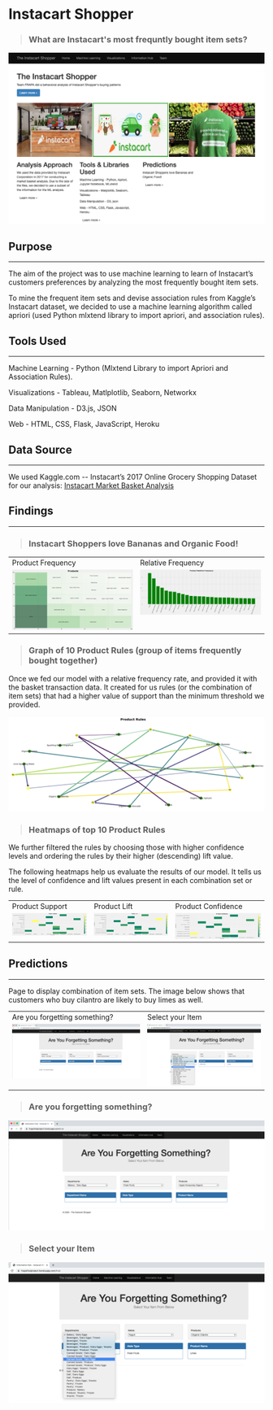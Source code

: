 # Instacart Shopper 

> ### What are Instacart's most frequntly bought item sets?

![InstacartShopper](Images/Instacart_Shopper.png)

## Purpose
___

The aim of the project was to use machine learning to learn of Instacart’s customers preferences by analyzing the most frequently bought item sets.

To mine the frequent item sets and devise association rules from Kaggle’s Instacart dataset, we decided to use a machine learning algorithm called apriori (used Python mlxtend library to import apriori, and association rules).

## Tools Used
---

Machine Learning - Python (Mlxtend Library to import Apriori and Association Rules).

Visualizations - Tableau, Matlplotlib, Seaborn, Networkx

Data Manipulation - D3.js, JSON

Web - HTML, CSS, Flask, JavaScript, Heroku

## Data Source
---
We used Kaggle.com -- Instacart’s 2017 Online Grocery Shopping Dataset for our analysis: [Instacart Market Basket Analysis](https://www.kaggle.com/c/instacart-market-basket-analysis/data)

## Findings
___

> ### Instacart Shoppers love Bananas and Organic Food!

<table>
  <tr>
    <td>Product Frequency</td>
     <td>Relative Frequency</td>
  </tr>
  <tr>
    <td valign="top"><img src="Images/products.png"></td>
    <td valign="top"><img src="Images/Product_relative_freq.png"></td>
  </tr>
 </table>

> ### Graph of 10 Product Rules (group of items frequently bought together) 

Once we fed our model with a relative frequency rate, and provided it with the basket transaction data. It created for us rules (or the combination of item sets) that had a higher value of support than the minimum threshold we provided. 

![Product Association Rules](Images/product_rules.png)

> ### Heatmaps of top 10 Product Rules

We further filtered the rules by choosing those with higher confidence levels and ordering the rules by their higher (descending) lift value. 

The following heatmaps help us evaluate the results of our model. It tells us the level of confidence and lift values present in each combination set or rule.

<table>
  <tr>
    <td>Product Support</td>
    <td>Product Lift</td>
    <td>Product Confidence</td>
  </tr>
  <tr>
    <td valign="top"><img src="Images/product_support.png"></td>
    <td valign="top"><img src="Images/product_lift.png"></td>
    <td valign="top"><img src="Images/product_confidence.png"></td>
  </tr>
 </table>

## Predictions
---
Page to display combination of item sets. The image below shows that customers who buy cilantro are likely to buy limes as well. 

<table>
  <tr>
    <td>Are you forgetting something?</td>
    <td>Select your Item</td>
  </tr>
  <tr>
    <td valign="top"><img src="Images/Information_Hub.png"></td>
    <td valign="top"><img src="Images/select_your_item.png"></td>
  </tr>
 </table>

> ### Are you forgetting something?
![Information Hub](Images/Information_Hub.png)

> ### Select your Item
![Select Your Item](Images/select_your_item.png)
